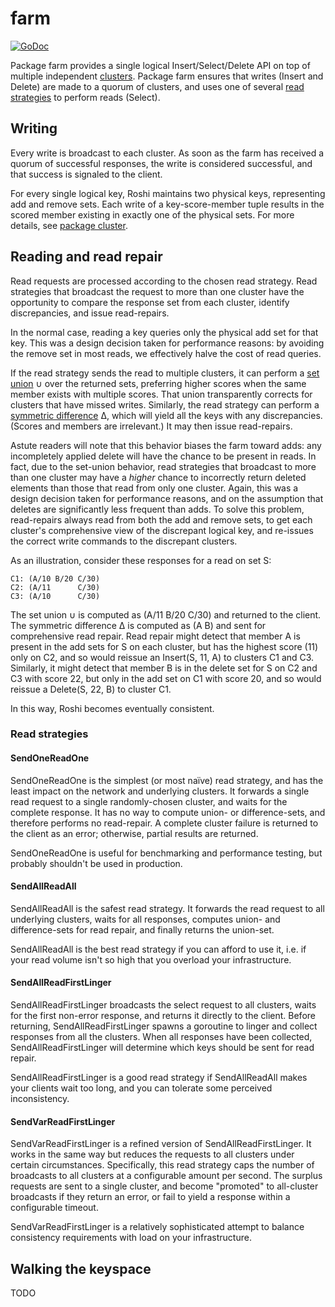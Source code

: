 # farm

[![GoDoc](https://godoc.org/github.com/soundcloud/roshi/farm?status.png)](https://godoc.org/github.com/soundcloud/roshi/farm)

Package farm provides a single logical Insert/Select/Delete API on top of
multiple independent [clusters][cluster]. Package farm ensures that writes
(Insert and Delete) are made to a quorum of clusters, and uses one of several
[read strategies](#read_strategies) to perform reads (Select).

[cluster]: https://github.com/soundcloud/roshi/blob/master/cluster

## Writing

Every write is broadcast to each cluster. As soon as the farm has received a
quorum of successful responses, the write is considered successful, and
that success is signaled to the client.

For every single logical key, Roshi maintains two physical keys, representing
add and remove sets. Each write of a key-score-member tuple results in the
scored member existing in exactly one of the physical sets. For more details,
see [package cluster][cluster].

## Reading and read repair

Read requests are processed according to the chosen read strategy. Read
strategies that broadcast the request to more than one cluster have the
opportunity to compare the response set from each cluster, identify
discrepancies, and issue read-repairs.

In the normal case, reading a key queries only the physical add set for that
key. This was a design decision taken for performance reasons: by avoiding the
remove set in most reads, we effectively halve the cost of read queries.

If the read strategy sends the read to multiple clusters, it can perform a
[set union][set-union] ∪ over the returned sets, preferring higher scores when
the same member exists with multiple scores. That union transparently corrects
for clusters that have missed writes. Similarly, the read strategy can perform
a [symmetric difference][symmetric-difference] ∆, which will yield all the
keys with any discrepancies. (Scores and members are irrelevant.) It may then
issue read-repairs.

[set-union]: http://en.wikipedia.org/wiki/Union_(set_theory)
[symmetric-difference]: http://en.wikipedia.org/wiki/Symmetric_difference

Astute readers will note that this behavior biases the farm toward adds: any
incompletely applied delete will have the chance to be present in reads. In
fact, due to the set-union behavior, read strategies that broadcast to more
than one cluster may have a _higher_ chance to incorrectly return deleted
elements than those that read from only one cluster. Again, this was a design
decision taken for performance reasons, and on the assumption that deletes are
significantly less frequent than adds. To solve this problem, read-repairs
always read from both the add and remove sets, to get each cluster's
comprehensive view of the discrepant logical key, and re-issues the correct
write commands to the discrepant clusters.

As an illustration, consider these responses for a read on set S:

```
C1: (A/10 B/20 C/30)
C2: (A/11      C/30)
C3: (A/10      C/30)
```

The set union ∪ is computed as (A/11 B/20 C/30) and returned to the client.
The symmetric difference ∆ is computed as (A B) and sent for comprehensive
read repair. Read repair might detect that member A is present in the add sets
for S on each cluster, but has the highest score (11) only on C2, and so would
reissue an Insert(S, 11, A) to clusters C1 and C3. Similarly, it might detect
that member B is in the delete set for S on C2 and C3 with score 22, but only
in the add set on C1 with score 20, and so would reissue a Delete(S, 22, B) to
cluster C1.

In this way, Roshi becomes eventually consistent.

### Read strategies

#### SendOneReadOne

SendOneReadOne is the simplest (or most naïve) read strategy, and has the
least impact on the network and underlying clusters. It forwards a single read
request to a single randomly-chosen cluster, and waits for the complete
response. It has no way to compute union- or difference-sets, and therefore
performs no read-repair. A complete cluster failure is returned to the client
as an error; otherwise, partial results are returned.

SendOneReadOne is useful for benchmarking and performance testing, but
probably shouldn't be used in production.

#### SendAllReadAll

SendAllReadAll is the safest read strategy. It forwards the read request to
all underlying clusters, waits for all responses, computes union- and
difference-sets for read repair, and finally returns the union-set.

SendAllReadAll is the best read strategy if you can afford to use it, i.e. if
your read volume isn't so high that you overload your infrastructure.

#### SendAllReadFirstLinger

SendAllReadFirstLinger broadcasts the select request to all clusters, waits
for the first non-error response, and returns it directly to the client.
Before returning, SendAllReadFirstLinger spawns a goroutine to linger and
collect responses from all the clusters. When all responses have been
collected, SendAllReadFirstLinger will determine which keys should be sent
for read repair.

SendAllReadFirstLinger is a good read strategy if SendAllReadAll makes your
clients wait too long, and you can tolerate some perceived inconsistency.

#### SendVarReadFirstLinger

SendVarReadFirstLinger is a refined version of SendAllReadFirstLinger. It
works in the same way but reduces the requests to all clusters under certain
circumstances. Specifically, this read strategy caps the number of broadcasts
to all clusters at a configurable amount per second. The surplus requests are
sent to a single cluster, and become "promoted" to all-cluster broadcasts if
they return an error, or fail to yield a response within a configurable
timeout.

SendVarReadFirstLinger is a relatively sophisticated attempt to balance
consistency requirements with load on your infrastructure.

## Walking the keyspace

TODO